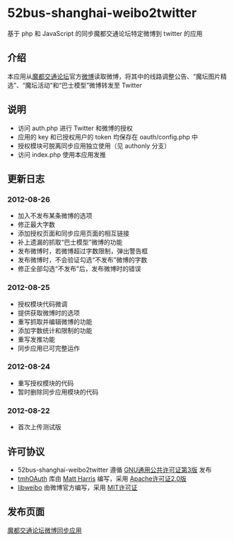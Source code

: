 52bus-shanghai-weibo2twitter
============================

基于 php 和 JavaScript 的同步魔都交通论坛特定微博到 twitter 的应用

介绍
----
本应用从[魔都交通论坛]官方[微博]读取微博，将其中的线路调整公告、“魔坛图片精选”、“魔坛活动”和“巴士模型”微博转发至 Twitter

说明
----
* 访问 auth.php 进行 Twitter 和微博的授权
* 应用的 key 和已授权用户的 token 均保存在 oauth/config.php 中
* 授权模块可脱离同步应用独立使用（见 authonly 分支）
* 访问 index.php 使用本应用发推

更新日志
--------
### 2012-08-26
* 加入不发布某条微博的选项
* 修正最大字数
* 添加授权页面和同步应用页面的相互链接
* 补上遗漏的抓取“巴士模型”微博的功能
* 发布微博时，若微博超过字数限制，弹出警告框
* 发布微博时，不会验证勾选“不发布”微博的字数
* 修正全部勾选“不发布”后，发布微博时的错误

### 2012-08-25
* 授权模块代码微调
* 提供获取微博时的选项
* 重写抓取并编辑微博的功能
* 添加字数统计和限制的功能
* 重写发推功能
* 同步应用已可完整运作

### 2012-08-24
* 重写授权模块的代码
* 暂时删除同步应用模块的代码

### 2012-08-22
* 首次上传测试版

许可协议
--------
* 52bus-shanghai-weibo2twitter 遵循 [GNU通用公共许可证第3版] 发布
* [tmhOAuth] 库由 [Matt Harris] 编写，采用 [Apache许可证2.0版]
* [libweibo] 由微博官方编写，采用 [MIT许可证]

发布页面
--------
[魔都交通论坛微博同步应用]

[魔都交通论坛]: http://sh.52bus.com/
[微博]: http://weibo.com/mdjtlt
[tmhOAuth]: https://github.com/themattharris/tmhOAuth
[Matt Harris]: https://github.com/themattharris
[GNU通用公共许可证第3版]: https://www.gnu.org/licenses/gpl-3.0.html
[Apache许可证2.0版]: http://www.apache.org/licenses/LICENSE-2.0
[libweibo]: https://code.google.com/p/libweibo/
[MIT许可证]: http://opensource.org/licenses/mit-license.php
[魔都交通论坛微博同步应用]: http://lyonna.me/2012/08/52bus-shanghai-weibo2twitter/
